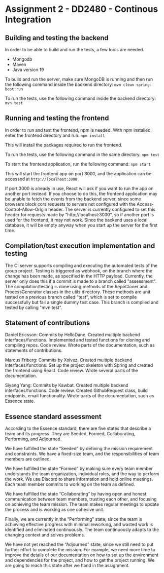 # Assignment 2 - DD2480 - Continous Integration

## Building and testing the backend

In order to be able to build and run the tests, a few tools are needed.

- Mongodb
- Maven
- Java version 19

To build and run the server, make sure MongoDB is running and then run the following command inside the backend directory:
`mvn clean spring-boot:run`

To run the tests, use the following command inside the backend directory:
`mvn test`

## Running and testing the frontend

In order to run and test the frontend, npm is needed. With npm installed, enter the frontend directory and run:
`npm install`

This will install the packages required to run the frontend.

To run the tests, use the following command in the same directory.
`npm test`

To start the frontend application, run the following command:
`npm start`

This will start the frontend app on port 3000, and the application can be accessed at
`http://localhost:3000`

If port 3000 is already in use, React will ask if you want to run the app on another port instead. If you choose to do this, the frontend application may be unable to fetch the events from the backend server, since some browsers block cors requests to servers not configured with the Access-Control-Allow-Origin header. The server is currently configured to set this header for requests made by "http://localhost:3000", so if another port is used for the frontend, it may not work. Since the backend uses a local database, it will be empty anyway when you start up the server for the first time.

## Compilation/test execution implementation and testing
The CI server supports compiling and executing the automated tests of the group project. Testing is triggered as webhook, on the branch where the change has been made, as specified in the HTTP payload. Currently, the server only does this if a commit is made to a branch called "assessment". The compilation/testing is done using methods of the RepoCloner and ProcessGenerator classes in the utils directory. These methods are unit tested on a previous branch called "test", which is set to compile successfully but fail a single dummy test case. This branch is compiled and tested by calling "mvn test".
 
## Statement of contributions
Daniel Ericsson: Commits by HelloDane. Created multiple backend interfaces/functions. Implemented and tested functions for cloning and compiling repos. Code review. Wrote parts of the documentation, such as statements of contributions.

Marcus Friberg: Commits by Xolvez. Created multiple backend interfaces/functions. Set up the project skeleton with Spring and created the frontend using React. Code review. Wrote several parts of the documentation.

Siyang Yang: Commits by Kawbat. Created multiple backend interfaces/functions. Code review. Created GithubRequest class, build endpoints, email functionality. Wrote parts of the documentation, such as Essence state.

## Essence standard assessment
According to the Essence standard, there are five states that describe a team and its progress. They are Seeded, Formed, Collaborating, Performing, and Adjourned.

We have fulfilled the state “Seeded” by defining the mission requirement and constraints. We have a fixed-size team, and the responsibilities of team members are outlined.

We have fulfilled the state “Formed” by making sure every team member understands the team organization, individual roles, and the way to perform the work. We use Discord to share information and hold online meetings. Each team member commits to working on the team as defined.

We have fulfilled the state “Collaborating” by having open and honest communication between team members, trusting each other, and focusing on achieving the team mission. The team makes regular meetings to update the process and is working as one cohesive unit.

Finally, we are currently in the "Performing" state, since the team is achieving effective progress with minimal reworking, and wasted work is identified and eliminated continuously. The team continuously adapts to the changing context and solves problems.

We have not yet reached the “Adjourned” state, since we still need to put further effort to complete the mission. For example, we need more time to improve the details of our documentation on how to set up the environment and dependencies for the project, and how to get the project running. We are going to reach this state after we hand in the assignment.
